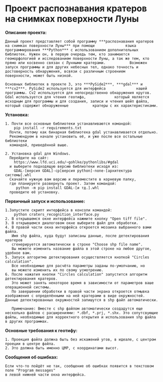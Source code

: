 # Проект распознавания кратеров на снимках поверхности Луны

**Описание проекта:**

	Данный проект представляет собой программу ***распознавания кратеров на снимках поверхности Луны*** при помощи 				языка программирования ***Python*** с использованием дополнительных библиотек. Нужен он, в первую очередь тем, кто занимается
	геоморфологией и исследованием поверхности Луны, а так же тем, кто прямо или косвенно связан с Лунными кратерами. 			Возможен запуск программы и для других небесных тел, однако точность и достоверность обнаружения, всвязи с различным строением
	поверхности, может быть низкой.
	
	Основных библиотек в проекте 3, это ***PySide2***, ***gdal*** и ***cv2***. PySide2 используется для интерфейса 				нашей программы. Cv2 используется для непосредственно обнаружения кругов. Gdal используется для чтения геотифа, 			который является исходным для программы и для создания, записи и чтения шейп файла, который содержит обнаруженные			кратеры с их характеристиками.
	
**Установка:**

	1. Почти все основные библиотеки устанавливаются командой:
		pip install -r requirements.txt
	  Почти, потому как бинарная библиотека gdal устанавливается отдельно.
	  Рекомендуем в начале установить её, и уже после все остальные библиотеки
	  командой, приведённой выше.

	2. Установка gdal для Windows. 
	  Перейдите на сайт: 
		https://www.lfd.uci.edu/~gohlke/pythonlibs/#gdal 
	  и выберите подходящую версию библиотеки исходя из:
		GDAL-[версия GDAL]-cp[версия python]-none-[архитектура системы].whl
	  Скачайте нужную вам версию и переместите в корневую папку, 
	  где планируете развернуть проект. Затем командой:
		 python -m pip install GDAL-[и тд.].whl
	  проведите её установку.

**Первичный запуск и использование:**

	1.Запустите скрипт интерфейса в консоли командой:
		python craters_recognition_interface.py
	2. В открывшемся окне интерфейса нажмите кнопку "Open tiff file".
	3. В открывшемся диалоговом окне выберите файл для обработки.
	4. В правой части окна интерфейса откроется мозаика выбранного вами файла.
	   Имя shp файла, куда будут записаны данные, после детектирования кратеров
	   сгенерируется автоматически в строке "Choose shp file name". 
	   Вы можете изменить название файла в этой строке на любое другое, удобное вам.
	5. Запуск алгоритма детектирования осуществляется кнопкой "Сircles calculation".
	   Все необходимые для расчёта параметры заданы по-умолчанию, но
	   вы можете изменить их по свому усмотрению.
	6. После нажатия кнопки "Сircles calculation" запустится алгоритм детектирования кратеров. 
	   Это может занять некоторое время в зависимости от параметров ваше операционной системы.
	   По завершении обработки в правой части экрана откроется отмывка изображения с определёнными на ней кратерами в виде окружностей. Данные детектированных окружностей запишутся в shp файл автоматически.

	   Примечание: Вместе с shp файлом автоматически создадутся еще несколько файлов с расширениями: *.dbf, *.prj, *.shx. Это сопутсвующие файлы, необходимые для корректного открытия и использования shp файла в других программах.

**Основные требования к геотифу:**

	1. Проекция файла должна быть без искажений угов, в идеале, с центром проеции в центре файла.
	2. Это должна быть именно ЦМР, c координатами высот.


**Сообщения об ошибках:**

	Если что-то пойдёт не так, сообщение об ошибках появится в текстовом поле "Program messages"
	в левой нижней части окна интерфейса.


